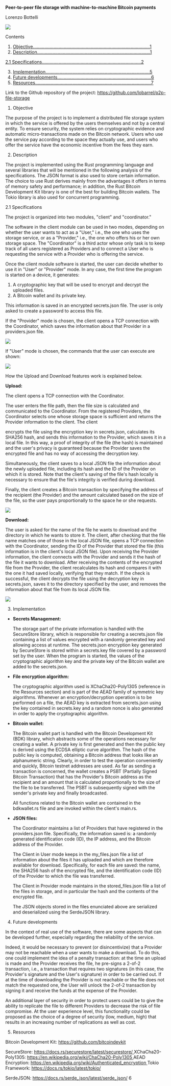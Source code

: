 **Peer-to-peer file storage with        machine-to-machine Bitcoin payments**

Lorenzo Bottelli

![](Aspose.Words.92e036bd-86cc-46e6-92dc-9e5fa624c808.001.png)

Contents

1. [Objective...........................................................................................1](#_page1_x72.00_y72.00)
1. [Description........................................................................................1](#_page1_x72.00_y276.36)

[2.1 Specifications.............................................................................2](#_page1_x72.00_y466.33)

3. [Implementation.................................................................................5](#_page4_x72.00_y404.21)
4. [Future developments.........................................................................6](#_page6_x72.00_y72.00)
4. [Resources..........................................................................................7](#_page6_x72.00_y448.27)

Link to the Github repository of the project: <https://github.com/lobarrel/p2p-file-storage>

1. Objective

<a name="_page1_x72.00_y72.00"></a>The purpose of the project is to implement a distributed file storage system in which the service is offered by the users themselves and not by a central entity. To ensure security, the system relies on cryptographic evidence and automatic micro-transactions made on the Bitcoin network. Users who use the service pay according to the space they actually use, and users who offer the service have the economic incentive from the fees they earn.

2. Description

<a name="_page1_x72.00_y276.36"></a>The project is implemented using the Rust programming language and several libraries that will be mentioned in the following analysis of the specifications. The JSON format is also used to store certain information. The choice to use Rust derives mainly from the advantages it offers in terms of memory safety and performance; in addition, the Rust Bitcoin Development Kit library is one of the best for building Bitcoin wallets. The Tokio library is also used for concurrent programming.

<a name="_page1_x72.00_y466.33"></a>2.1 Specifications

The project is organized into two modules, "client" and "coordinator."

The software in the client module can be used in two modes, depending on whether the user wants to act as a "User," i.e., the one who uses the storage service, or as a "Provider," i.e., the one who offers his or her own storage space. The "Coordinator" is a third actor whose only task is to keep track of all users registered as Providers and to connect a User who is requesting the service with a Provider who is offering the service.

Once the client module software is started, the user can decide whether to use it in "User" or "Provider" mode. In any case, the first time the program is started on a device, it generates:

1. A cryptographic key that will be used to encrypt and decrypt the uploaded files.
1. A Bitcoin wallet and its private key.

This information is saved in an encrypted secrets.json file. The user is only asked to create a password to access this file.

If the "Provider" mode is chosen, the client opens a TCP connection with the Coordinator, which saves the information about that Provider in a providers.json file.

![](Aspose.Words.92e036bd-86cc-46e6-92dc-9e5fa624c808.002.png)

If "User" mode is chosen, the commands that the user can execute are shown:

![](Aspose.Words.92e036bd-86cc-46e6-92dc-9e5fa624c808.003.jpeg)

How the Upload and Download features work is explained below.

**Upload:**

The client opens a TCP connection with the Coordinator.

The user enters the file path, then the file size is calculated and communicated to the Coordinator. From the registered Providers, the Coordinator selects one whose storage space is sufficient and returns the Provider information to the client. The client

encrypts the file using the encryption key in secrets.json, calculates its SHA256 hash, and sends this information to the Provider, which saves it in a local file. In this way, a proof of integrity of the file (the hash) is maintained and the user's privacy is guaranteed because the Provider saves the encrypted file and has no way of accessing the decryption key.

Simultaneously, the client saves to a local JSON file the information about the newly uploaded file, including its hash and the ID of the Provider on which it is stored. Note that the client's saving of the file's hash locally is necessary to ensure that the file's integrity is verified during download.

Finally, the client creates a Bitcoin transaction by specifying the address of the recipient (the Provider) and the amount calculated based on the size of the file, so the user pays proportionally to the space he or she requests.

![](Aspose.Words.92e036bd-86cc-46e6-92dc-9e5fa624c808.004.png)

**Download:**

The user is asked for the name of the file he wants to download and the directory in which he wants to store it. The client, after checking that the file name matches one of those in the local JSON file, opens a TCP connection with the Coordinator, sending the ID of the Provider that stored the file (this information is in the client's local JSON file). Upon receiving the Provider information, the client connects with the Provider and sends it the hash of the file it wants to download. After receiving the contents of the encrypted file from the Provider, the client recalculates its hash and compares it with the one it had saved locally, verifying that they match. If the check is successful, the client decrypts the file using the decryption key in secrets.json, saves it to the directory specified by the user, and removes the information about that file from its local JSON file.

![](Aspose.Words.92e036bd-86cc-46e6-92dc-9e5fa624c808.005.png)

3. Implementation
- <a name="_page4_x72.00_y404.21"></a>**Secrets Management:**

  The storage part of the private information is handled with the SecureStore library, which is responsible for creating a secrets.json file containing a list of values encrypted with a randomly generated key and allowing access at runtime. The secrets.json encryption key generated by SecureStore is stored within a secrets.key file covered by a password set by the user. When the program is started, the values of the cryptographic algorithm key and the private key of the Bitcoin wallet are added to the secrets.json.

- **File encryption algorithm:**

  The cryptographic algorithm used is XChaCha20-Poly1305 (reference in the Resources section) and is part of the AEAD family of symmetric key algorithms. Whenever an encryption/decryption operation is to be performed on a file, the AEAD key is extracted from secrets.json using the key contained in secrets.key and a random nonce is also generated in order to apply the cryptographic algorithm.

- **Bitcoin wallet:**

  The Bitcoin wallet part is handled with the Bitcoin Development Kit (BDK) library, which abstracts some of the operations necessary for creating a wallet. A private key is first generated and then the public key is derived using the ECDSA elliptic curve algorithm. The hash of the public key is computed, obtaining a Bitcoin address that looks like an alphanumeric string. Clearly, in order to test the operation conveniently and quickly, Bitcoin testnet addresses are used. As far as sending a transaction is concerned, the wallet creates a PSBT (Partially Signed Bitcoin Transaction) that has the Provider's Bitcoin address as the recipient and an amount that is calculated proportionally to the size of the file to be transferred. The PSBT is subsequently signed with the sender's private key and finally broadcasted.

  All functions related to the Bitcoin wallet are contained in the bdkwallet.rs file and are invoked within the client's main.rs.

- **JSON files:**

  The Coordinator maintains a list of Providers that have registered in the providers.json file. Specifically, the information saved is: a randomly generated identification code (ID), the IP address, and the Bitcoin address of the Provider.

  The Client in User mode keeps in the my\_files.json file a list of information about the files it has uploaded and which are therefore available for download. Specifically, for each file are saved: the name, the SHA256 hash of the encrypted file, and the identification code (ID) of the Provider to which the file was transferred.

  The Client in Provider mode maintains in the stored\_files.json file a list of the files in storage, and in particular the hash and the contents of the encrypted file.

  The JSON objects stored in the files enunciated above are serialized and deserialized using the SerdeJSON library.

4. Future<a name="_page6_x72.00_y72.00"></a> developments

In the context of real use of the software, there are some aspects that can be developed further, especially regarding the reliability of the service.

Indeed, it would be necessary to prevent (or disincentivize) that a Provider may not be reachable when a user wants to make a download. To do this, one could implement the idea of a penalty transaction: at the time an upload is made and the Provider receives the file, he pre-signs a 2-of-2 transaction, i.e., a transaction that requires two signatures (in this case, the Provider's signature and the User's signature) in order to be carried out. If at the time of downloading the Provider is not reachable or the file does not match the requested one, the User will unlock the 2-of-2 transaction by signing it and receive the funds at the expense of the Provider.

An additional layer of security in order to protect users could be to give the ability to replicate the file to different Providers to decrease the risk of file compromise. At the user experience level, this functionality could be proposed as the choice of a degree of security (low, medium, high) that results in an increasing number of replications as well as cost.

5. Resources

<a name="_page6_x72.00_y448.27"></a>Bitcoin Development Kit: <https://github.com/bitcoindevkit>

SecureStore: [https://docs.rs/securestore/latest/securestore/ ](https://docs.rs/securestore/latest/securestore/)XChaCha20-Poly1305: [https://en.wikipedia.org/wiki/ChaCha20-Poly1305 ](https://en.wikipedia.org/wiki/ChaCha20-Poly1305)AEAD Encryption: [https://en.wikipedia.org/wiki/Authenticated_encryption ](https://en.wikipedia.org/wiki/Authenticated_encryption)Tokio Framework: <https://docs.rs/tokio/latest/tokio/>

SerdeJSON: <https://docs.rs/serde_json/latest/serde_json/>
6


